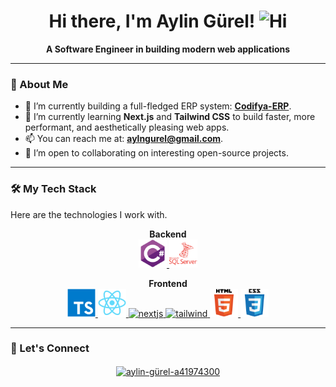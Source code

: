 <div align="center">
  <h1>
    Hi there, I'm Aylin Gürel!
    <img src="https://media.giphy.com/media/hvRJCLFzcasrR4ia7z/giphy.gif" width="35px" alt="Hi">
  </h1>
  <p>
    <strong>A Software Engineer in building modern web applications</strong>
  </p>
</div>

---

### 🚀 About Me

- 🔭 I’m currently building a full-fledged ERP system: **[Codifya-ERP](https://github.com/aylingurel1/Codifya-ERP)**.
- 🌱 I’m currently learning **Next.js** and **Tailwind CSS** to build faster, more performant, and aesthetically pleasing web apps.
- 📫 You can reach me at: **aylngurel@gmail.com**.
- 🤝 I’m open to collaborating on interesting open-source projects.

---

### 🛠️ My Tech Stack

Here are the technologies I work with.

<p align="center">
  <strong>Backend</strong><br/>
  <a href="https://learn.microsoft.com/en-us/dotnet/csharp/" target="_blank" rel="noreferrer">
    <img src="https://raw.githubusercontent.com/devicons/devicon/master/icons/csharp/csharp-original.svg" alt="csharp" width="45" height="45"/>
  </a>
  <a href="https://www.microsoft.com/en-us/sql-server" target="_blank" rel="noreferrer">
    <img src="https://raw.githubusercontent.com/devicons/devicon/master/icons/microsoftsqlserver/microsoftsqlserver-plain-wordmark.svg" alt="mssql" width="45" height="45"/>
  </a>
</p>

<p align="center">
  <strong>Frontend</strong><br/>
  <a href="https://www.typescriptlang.org/" target="_blank" rel="noreferrer">
    <img src="https://raw.githubusercontent.com/devicons/devicon/master/icons/typescript/typescript-original.svg" alt="typescript" width="45" height="45"/>
  </a>
  <a href="https://reactjs.org/" target="_blank" rel="noreferrer">
    <img src="https://raw.githubusercontent.com/devicons/devicon/master/icons/react/react-original.svg" alt="react" width="45" height="45"/>
  </a>
  <a href="https://nextjs.org/" target="_blank" rel="noreferrer">
    <img src="https://cdn.worldvectorlogo.com/logos/nextjs-2.svg" alt="nextjs" width="45" height="45"/>
  </a>
  <a href="https://tailwindcss.com/" target="_blank" rel="noreferrer">
    <img src="https://www.vectorlogo.zone/logos/tailwindcss/tailwindcss-icon.svg" alt="tailwind" width="45" height="45"/>
  </a>
  <a href="https://www.w3.org/html/" target="_blank" rel="noreferrer">
    <img src="https://raw.githubusercontent.com/devicons/devicon/master/icons/html5/html5-original-wordmark.svg" alt="html5" width="45" height="45"/>
  </a>
  <a href="https://www.w3schools.com/css/" target="_blank" rel="noreferrer">
    <img src="https://raw.githubusercontent.com/devicons/devicon/master/icons/css3/css3-original-wordmark.svg" alt="css3" width="45" height="45"/>
  </a>
</p>

---
### 🔗 Let's Connect

<p align="center">
  <a href="https://linkedin.com/in/aylin-gürel-a41974300" target="_blank">
    <img align="center" src="https://raw.githubusercontent.com/rahuldkjain/github-profile-readme-generator/master/src/images/icons/Social/linked-in-alt.svg" alt="aylin-gürel-a41974300" height="40" width="40" />
  </a>
  </p>
